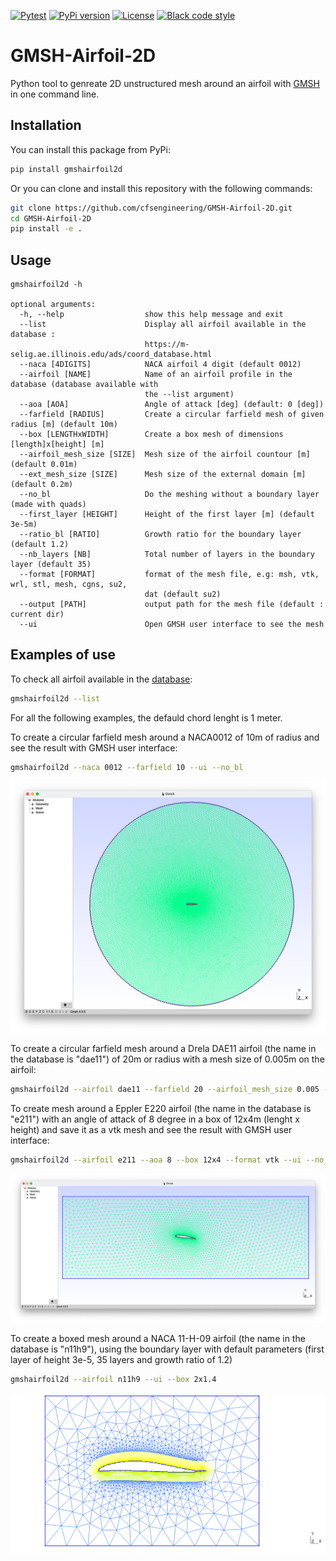[![Pytest](https://github.com/cfsengineering/GMSH-Airfoil-2D/actions/workflows/pytest.yml/badge.svg?branch=main)](https://github.com/cfsengineering/GMSH-Airfoil-2D/actions/workflows/pytest.yml)
[![PyPi version](https://img.shields.io/pypi/v/gmshairfoil2d.svg)](https://pypi.python.org/pypi/gmshairfoil2d)
[![License](https://img.shields.io/badge/license-Apache%202-blue.svg)](https://github.com/cfsengineering/GMSH-Airfoil-2D/blob/main/LICENSE)
[![Black code style](https://img.shields.io/badge/code%20style-black-000000.svg)](https://github.com/psf/black)

# GMSH-Airfoil-2D

Python tool to genreate 2D unstructured mesh around an airfoil with [GMSH](https://gmsh.info/) in one command line.

## Installation

You can install this package from PyPi:

```bash
pip install gmshairfoil2d
```

Or you can clone and install this repository with the following commands:

```bash
git clone https://github.com/cfsengineering/GMSH-Airfoil-2D.git
cd GMSH-Airfoil-2D
pip install -e .
```

## Usage

```text
gmshairfoil2d -h                                    

optional arguments:
  -h, --help                  show this help message and exit
  --list                      Display all airfoil available in the database :
                              https://m-selig.ae.illinois.edu/ads/coord_database.html
  --naca [4DIGITS]            NACA airfoil 4 digit (default 0012)
  --airfoil [NAME]            Name of an airfoil profile in the database (database available with
                              the --list argument)
  --aoa [AOA]                 Angle of attack [deg] (default: 0 [deg])
  --farfield [RADIUS]         Create a circular farfield mesh of given radius [m] (default 10m)
  --box [LENGTHxWIDTH]        Create a box mesh of dimensions [length]x[height] [m]
  --airfoil_mesh_size [SIZE]  Mesh size of the airfoil countour [m] (default 0.01m)
  --ext_mesh_size [SIZE]      Mesh size of the external domain [m] (default 0.2m)
  --no_bl                     Do the meshing without a boundary layer (made with quads)
  --first_layer [HEIGHT]      Height of the first layer [m] (default 3e-5m)
  --ratio_bl [RATIO]          Growth ratio for the boundary layer (default 1.2)
  --nb_layers [NB]            Total number of layers in the boundary layer (default 35)
  --format [FORMAT]           format of the mesh file, e.g: msh, vtk, wrl, stl, mesh, cgns, su2,
                              dat (default su2)
  --output [PATH]             output path for the mesh file (default : current dir)
  --ui                        Open GMSH user interface to see the mesh

```

## Examples of use

To check all airfoil available in the [database](https://m-selig.ae.illinois.edu/ads/coord_database.html):

```bash
gmshairfoil2d --list
```

For all the following examples, the defauld chord lenght is 1 meter.

To create a circular farfield mesh around a NACA0012 of 10m of radius and see the result with GMSH user interface:

```bash
gmshairfoil2d --naca 0012 --farfield 10 --ui --no_bl
```

![GMSH user interface with the 2D mesh](images/example_mesh.png)

To create a circular farfield mesh around a Drela DAE11 airfoil (the name in the database is "dae11") of 20m or radius with a mesh size of 0.005m on the airfoil:

```bash
gmshairfoil2d --airfoil dae11 --farfield 20 --airfoil_mesh_size 0.005 --no_bl
```

To create mesh around a Eppler E220 airfoil (the name in the database is "e211") with an angle of attack of 8 degree in a box of 12x4m (lenght x height) and save it as a vtk mesh and see the result with GMSH user interface:

```bash
gmshairfoil2d --airfoil e211 --aoa 8 --box 12x4 --format vtk --ui --no_bl
```

![GMSH user interface with the 2D mesh, rectangular box](images/example_mesh_box.png)

To create a boxed mesh around a NACA 11-H-09 airfoil (the name in the database is "n11h9"), using the boundary layer with default parameters (first layer of height 3e-5, 35 layers and growth ratio of 1.2)

```bash
gmshairfoil2d --airfoil n11h9 --ui --box 2x1.4
```

![GMSH result with 2D mesh with boundary layer, rectangular box](images/example_bl.png)

